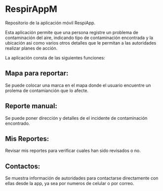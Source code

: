 # RespirAppM
Repositorio de la aplicación móvil RespiApp. 

Esta aplicación permite que una persona registre un problema de contaminación del aire, indicando tipo de contaminación encontrada y la ubicación asi como varios otros detalles que le permitan a las autoridades realizar planes de acción.

La aplicación consta de las siguientes funciones:

## Mapa para reportar: 
Se puede colocar una marca en el mapa donde el usuario encuentre un prolema de contamianción que lo afecte.
## Reporte manual: 
Se puede poner dirección y detalles de el incidente de contaminación encontrado.
## Mis Reportes: 
Revisar mis reportes para verificar cuales han sido revisados o no.
## Contactos: 
Se muestra información de autoridades para contactarse directamente con ellas desde la app, ya sea por numeros de celular o por correo.

